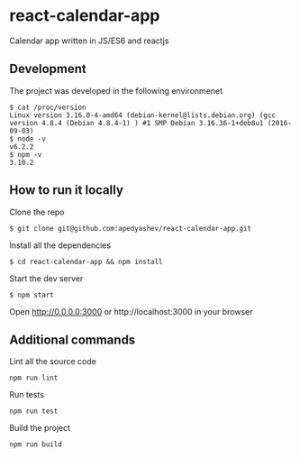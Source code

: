 react-calendar-app
===============

Calendar app written in JS/ES6 and reactjs


Development
-------------------
The project was developed in the following environmenet
```
$ cat /proc/version
Linux version 3.16.0-4-amd64 (debian-kernel@lists.debian.org) (gcc version 4.8.4 (Debian 4.8.4-1) ) #1 SMP Debian 3.16.36-1+deb8u1 (2016-09-03)
$ node -v
v6.2.2
$ npm -v
3.10.2

```

How to run it locally
----------------------------
Clone the repo
```
$ git clone git@github.com:apedyashev/react-calendar-app.git
```
Install all the dependencies
```
$ cd react-calendar-app && npm install
```
Start the dev server
```
$ npm start
```

Open http://0.0.0.0:3000  or http://localhost:3000 in your browser

Additional commands
-------------------------------

Lint all the source code
```
npm run lint
```
Run tests
```
npm run test
```
Build the project
```
npm run build
```
